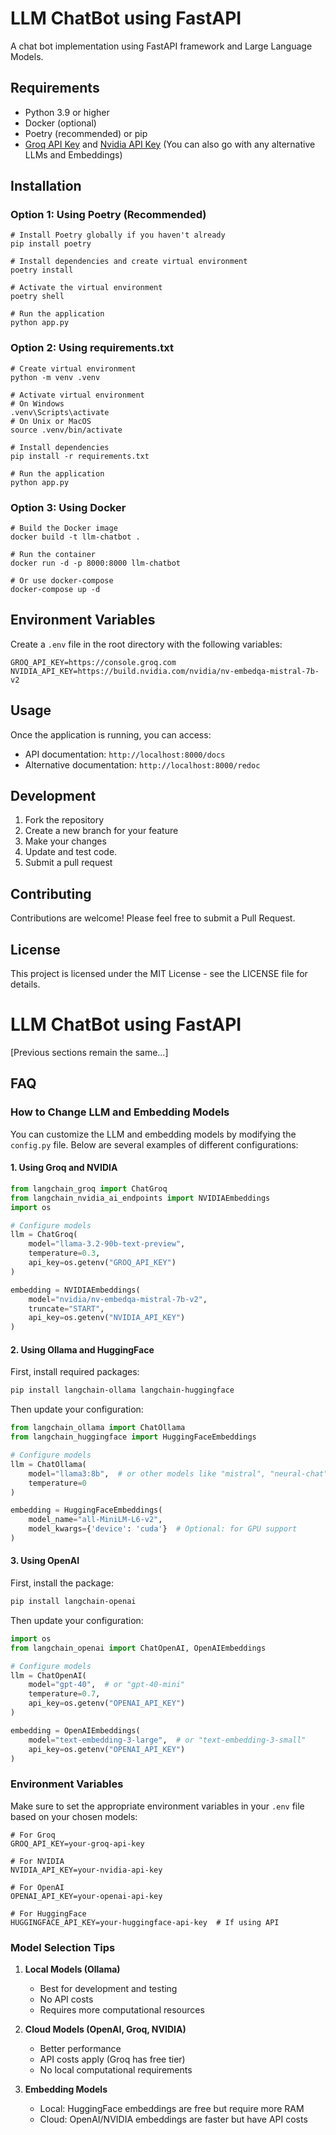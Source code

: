 # LLM ChatBot using FastAPI

A chat bot implementation using FastAPI framework and Large Language Models.

## Requirements

- Python 3.9 or higher
- Docker (optional)
- Poetry (recommended) or pip
- [Groq API Key](https://console.groq.com) and [Nvidia API Key](https://build.nvidia.com/nvidia/nv-embedqa-mistral-7b-v2) (You can also go with any alternative LLMs and Embeddings)

## Installation

### Option 1: Using Poetry (Recommended)

```shell
# Install Poetry globally if you haven't already
pip install poetry

# Install dependencies and create virtual environment
poetry install

# Activate the virtual environment
poetry shell

# Run the application
python app.py
```

### Option 2: Using requirements.txt

```shell
# Create virtual environment
python -m venv .venv

# Activate virtual environment
# On Windows
.venv\Scripts\activate
# On Unix or MacOS
source .venv/bin/activate

# Install dependencies
pip install -r requirements.txt

# Run the application
python app.py
```

### Option 3: Using Docker

```shell
# Build the Docker image
docker build -t llm-chatbot .

# Run the container
docker run -d -p 8000:8000 llm-chatbot

# Or use docker-compose
docker-compose up -d
```

## Environment Variables

Create a `.env` file in the root directory with the following variables:

```env
GROQ_API_KEY=https://console.groq.com
NVIDIA_API_KEY=https://build.nvidia.com/nvidia/nv-embedqa-mistral-7b-v2
```

## Usage

Once the application is running, you can access:

- API documentation: `http://localhost:8000/docs`
- Alternative documentation: `http://localhost:8000/redoc`

## Development

1. Fork the repository
2. Create a new branch for your feature
3. Make your changes
4. Update and test code.
5. Submit a pull request

## Contributing

Contributions are welcome! Please feel free to submit a Pull Request.

## License

This project is licensed under the MIT License - see the LICENSE file for details.

# LLM ChatBot using FastAPI

[Previous sections remain the same...]

## FAQ

### How to Change LLM and Embedding Models

You can customize the LLM and embedding models by modifying the `config.py` file. Below are several examples of different configurations:

#### 1. Using Groq and NVIDIA

```python
from langchain_groq import ChatGroq
from langchain_nvidia_ai_endpoints import NVIDIAEmbeddings
import os

# Configure models
llm = ChatGroq(
    model="llama-3.2-90b-text-preview",
    temperature=0.3,
    api_key=os.getenv("GROQ_API_KEY")
)

embedding = NVIDIAEmbeddings(
    model="nvidia/nv-embedqa-mistral-7b-v2",
    truncate="START",
    api_key=os.getenv("NVIDIA_API_KEY")
)
```

#### 2. Using Ollama and HuggingFace

First, install required packages:
```bash
pip install langchain-ollama langchain-huggingface
```

Then update your configuration:
```python
from langchain_ollama import ChatOllama
from langchain_huggingface import HuggingFaceEmbeddings

# Configure models
llm = ChatOllama(
    model="llama3:8b",  # or other models like "mistral", "neural-chat"
    temperature=0
)

embedding = HuggingFaceEmbeddings(
    model_name="all-MiniLM-L6-v2",
    model_kwargs={'device': 'cuda'}  # Optional: for GPU support
)
```

#### 3. Using OpenAI

First, install the package:
```bash
pip install langchain-openai
```

Then update your configuration:
```python
import os
from langchain_openai import ChatOpenAI, OpenAIEmbeddings

# Configure models
llm = ChatOpenAI(
    model="gpt-40",  # or "gpt-40-mini"
    temperature=0.7,
    api_key=os.getenv("OPENAI_API_KEY")
)

embedding = OpenAIEmbeddings(
    model="text-embedding-3-large",  # or "text-embedding-3-small"
    api_key=os.getenv("OPENAI_API_KEY")
)
```

### Environment Variables

Make sure to set the appropriate environment variables in your `.env` file based on your chosen models:

```env
# For Groq
GROQ_API_KEY=your-groq-api-key

# For NVIDIA
NVIDIA_API_KEY=your-nvidia-api-key

# For OpenAI
OPENAI_API_KEY=your-openai-api-key

# For HuggingFace
HUGGINGFACE_API_KEY=your-huggingface-api-key  # If using API
```

### Model Selection Tips

1. **Local Models (Ollama)**
   - Best for development and testing
   - No API costs
   - Requires more computational resources

2. **Cloud Models (OpenAI, Groq, NVIDIA)**
   - Better performance
   - API costs apply (Groq has free tier)
   - No local computational requirements

3. **Embedding Models**
   - Local: HuggingFace embeddings are free but require more RAM
   - Cloud: OpenAI/NVIDIA embeddings are faster but have API costs